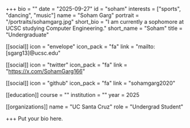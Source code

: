 +++
bio = ""
date = "2025-09-27"
id = "soham"
interests = ["sports", "dancing", "music"]
name = "Soham Garg"
portrait = "/portraits/sohamgarg.jpg"
short_bio = "I am currently a sophomore at UCSC studying Computer Engineering."
short_name = "Soham"
title = "Undergraduate"

[[social]]
    icon = "envelope"
    icon_pack = "fa"
    link = "mailto:[sgarg13]@ucsc.edu"

[[social]]
    icon = "twitter"
    icon_pack = "fa"
    link = "https://x.com/SohamGarg166"

[[social]]
    icon = "github"
    icon_pack = "fa"
    link = "sohamgarg2020"

[[education]]
    course = ""
    institution = ""
    year = 2025
    
[[organizations]]
    name = "UC Santa Cruz"
    role = "Undergrad Student"

+++
Put your bio here.